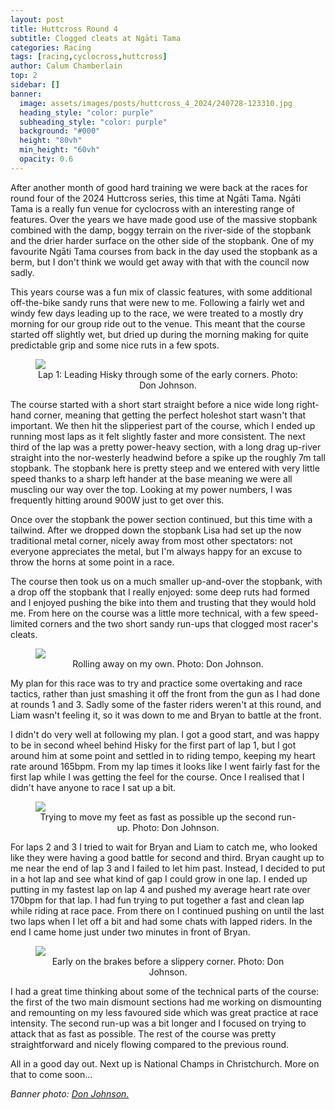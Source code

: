 ```yaml
---
layout: post
title: Huttcross Round 4
subtitle: Clogged cleats at Ngāti Tama
categories: Racing
tags: [racing,cyclocross,huttcross]
author: Calum Chamberlain
top: 2
sidebar: []
banner:
  image: assets/images/posts/huttcross_4_2024/240728-123310.jpg
  heading_style: "color: purple"
  subheading_style: "color: purple"
  background: "#000"
  height: "80vh"
  min_height: "60vh"
  opacity: 0.6
---
```



After another month of good hard training we were back at the races for round four of the 
2024 Huttcross series, this time at Ngāti Tama. Ngāti Tama is a really fun venue for cyclocross
with an interesting range of features. Over the years we have made good use of the massive 
stopbank combined with the damp, boggy terrain on the river-side of the stopbank and the
drier harder surface on the other side of the stopbank. One of my favourite Ngāti Tama courses 
from back in the day used the stopbank as a berm, but I don't think we would get away with that
with the council now sadly.

This years course was a fun mix of classic features, with some additional off-the-bike sandy runs that
were new to me. Following a fairly wet and windy few days leading up to the race, we were treated 
to a mostly dry morning for our group ride out to the venue. This meant that the course started 
off slightly wet, but dried up during the morning making for quite predictable grip and some nice
ruts in a few spots.

<figure>
    <img src="../../../../assets/images/posts/huttcross_4_2024/240728-122941.jpg"/>
    <center><figcaption>
        Lap 1: Leading Hisky through some of the early corners. Photo: Don Johnson.
    </figcaption></center>
</figure>

The course started with a short start straight before a nice wide long right-hand corner, meaning
that getting the perfect holeshot start wasn't that important. We then hit the slipperiest part of
the course, which I ended up running most laps as it felt slightly faster and more consistent. The
next third of the lap was a pretty power-heavy section, with a long drag up-river straight into the
nor-westerly headwind before a spike up the roughly 7m tall stopbank. The stopbank here is pretty
steep and we entered with very little speed thanks to a sharp left hander at the base meaning we
were all muscling our way over the top. Looking at my power numbers, I was frequently hitting 
around 900W just to get over this.

Once over the stopbank the power section continued, but this time with a tailwind. After we dropped
down the stopbank Lisa had set up the now traditional metal corner, nicely away from most other 
spectators: not everyone appreciates the metal, but I'm always happy for an excuse to throw the
horns at some point in a race.

The course then took us on a much smaller up-and-over the stopbank, with a drop off the stopbank
that I really enjoyed: some deep ruts had formed and I enjoyed pushing the bike into them and 
trusting that they would hold me. From here on the course was a little more technical, 
with a few speed-limited corners and the two short sandy run-ups that clogged most racer's cleats.

<figure>
    <img src="../../../../assets/images/posts/huttcross_4_2024/240728-123835.jpg"/>
    <center><figcaption>Rolling away on my own. Photo: Don Johnson.</figcaption></center>                           
</figure>

My plan for this race was to try and practice some overtaking and race tactics, rather than just
smashing it off the front from the gun as I had done at rounds 1 and 3. Sadly some of the faster
riders weren't at this round, and Liam wasn't feeling it, so it was down to me and Bryan to battle
at the front.

I didn't do very well at following my plan. I got a good start, and was happy to be in second wheel
behind Hisky for the first part of lap 1, but I got around him at some point and settled in to riding
tempo, keeping my heart rate around 165bpm. From my lap times it looks like I went fairly fast for 
the first lap while I was getting the feel for the course. Once I realised that I didn't have 
anyone to race I sat up a bit. 


<figure>
    <img src="../../../../assets/images/posts/huttcross_4_2024/240728-130112.jpg"/>
    <center><figcaption>Trying to move my feet as fast as possible up the second run-up. Photo: Don Johnson.</figcaption></center>                           
</figure>

For laps 2 and 3 I tried to wait for Bryan and Liam to catch me, who looked like they were 
having a good battle for second and third. Bryan caught up to me near the end of lap 3 and I failed
to let him past. Instead, I decided to put in a hot lap and see what kind of gap I could grow in one
lap. I ended up putting in my fastest lap on lap 4 and pushed my average heart rate over 170bpm 
for that lap. I had fun trying to put together a fast and clean lap while riding at race pace. 
From there on I continued pushing on until the last two laps when I let off a bit and
had some chats with lapped riders. In the end I came home just under two minutes in front of Bryan.

<figure>
    <img src="../../../../assets/images/posts/huttcross_4_2024/240728-130800.jpg"/>
    <center><figcaption>Early on the brakes before a slippery corner. Photo: Don Johnson.</figcaption></center>                           
</figure>

I had a great time thinking about some of the technical parts of the course: the first of the 
two main dismount sections had me working on dismounting and remounting on my less favoured side
which was great practice at race intensity. The second run-up was a bit longer and I focused on
trying to attack that as fast as possible. The rest of the course was pretty straightforward and
nicely flowing compared to the previous round.

All in a good day out. Next up is National Champs in Christchurch. More on that to come soon...


<div class="strava-embed-placeholder" data-embed-type="activity" data-embed-id="11998435914" data-style="standard"></div><script src="https://strava-embeds.com/embed.js"></script>


<em>Banner photo: <a href="https://workingtechnology.pic-time.com/-huttcross2024round4ngatitamapark/gallery">Don Johnson.</a></em>
